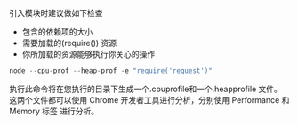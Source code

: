 引入模块时建议做如下检查
- 包含的依赖项的大小
- 需要加载的(require()) 资源
- 你所加载的资源能够执行你关心的操作
```javascript
node --cpu-prof --heap-prof -e "require('request')"
```
执行此命令将在您执行的目录下生成一个.cpuprofile和一个.heapprofile 文件。 这两个文件都可以使用 Chrome 开发者工具进行分析，分别使用 Performance 和 Memory 标签 进行分析。
